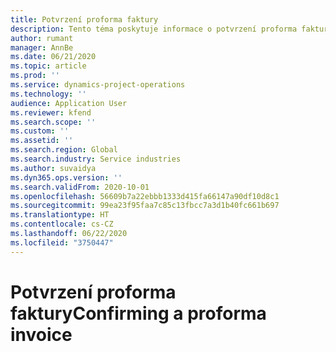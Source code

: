 ```yaml
---
title: Potvrzení proforma faktury
description: Tento téma poskytuje informace o potvrzení proforma faktury.
author: rumant
manager: AnnBe
ms.date: 06/21/2020
ms.topic: article
ms.prod: ''
ms.service: dynamics-project-operations
ms.technology: ''
audience: Application User
ms.reviewer: kfend
ms.search.scope: ''
ms.custom: ''
ms.assetid: ''
ms.search.region: Global
ms.search.industry: Service industries
ms.author: suvaidya
ms.dyn365.ops.version: ''
ms.search.validFrom: 2020-10-01
ms.openlocfilehash: 56609b7a22ebbb1333d415fa66147a90df10d8c1
ms.sourcegitcommit: 99ea23f95faa7c85c13fbcc7a3d1b40fc661b697
ms.translationtype: HT
ms.contentlocale: cs-CZ
ms.lasthandoff: 06/22/2020
ms.locfileid: "3750447"
---
```

# <a name="confirming-a-proforma-invoice"></a><span data-ttu-id="169bf-103">Potvrzení proforma faktury</span><span class="sxs-lookup"><span data-stu-id="169bf-103">Confirming a proforma invoice</span></span>
